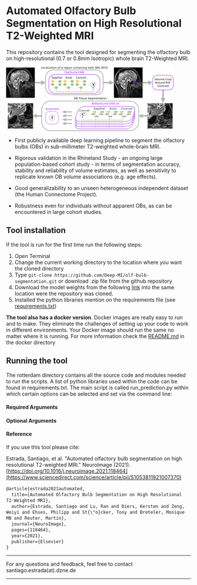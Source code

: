# Automated Olfactory Bulb Segmentation on High Resolutional T2-Weighted MRI


This repository contains the tool designed for segmenting the olfactory bulb on high-resolutional (0.7 or 0.8mm Isotropic) whole brain T2-Weighted MRI.

![](/images/pipeline.png)

* First publicly available deep learning pipeline to segment the olfactory bulbs (OBs) in sub-millimeter T2-weighted whole-brain MRI.

* Rigorous validation in the Rhineland Study - an ongoing large population-based cohort study - in terms of segmentation accuracy, stability and reliability of volume estimates, as well as sensitivity to replicate known OB volume associations (e.g. age effects).

* Good generalizability to an unseen heterogeneous independent dataset (the Human Connectome Project).

* Robustness even for individuals without apparent OBs, as can be encountered in large cohort studies.


## Tool installation
If the tool is run for the first time run the following steps:

 1. Open Terminal
 2. Change the current working directory to the location where you want the cloned directory 
 3. Type `git-clone https://github.com/Deep-MI/olf-bulb-segmentation.git`  or download .zip file from the github repository 
 4. Download the model weights from the following [link](https://nextcloud.dzne.de/index.php/s/QaYpocJn9HFN7jp) into the same location were the repository was cloned.
 5. Installed the python libraries mention on the requirements file (see [requirements.txt](./requirements.txt))  

**The tool also has a docker version**. Docker images are really easy to run and to make. They eliminate the challenges of setting up your code to work in different environments. Your Docker image should run the same no matter where it is running.
  For more information check the [README.md](./docker/README.md) in the docker directory

## Running the tool

The rotterdam directory contains all the source code and modules needed to run the scripts. 
A list of python libraries used within the code can be found in requirements.txt. 
The main script is called run_prediction.py within which certain options can be selected 
and set via the command line:


#### Required Arguments

#### Optional Arguments



#### Reference

If you use this tool please cite:

Estrada, Santiago, et al. "Automated olfactory bulb segmentation on high resolutional T2-weighted MRI." NeuroImage (2021). [https://doi.org/10.1016/j.neuroimage.2021.118464](https://www.sciencedirect.com/science/article/pii/S1053811921007370)
```
@article{estrada2021automated,
  title={Automated Olfactory Bulb Segmentation on High Resolutional T2-Weighted MRI},
  author={Estrada, Santiago and Lu, Ran and Diers, Kersten and Zeng, Weiyi and Ehses, Philipp and St{\"o}cker, Tony and Breteler, Monique MB and Reuter, Martin},
  journal={NeuroImage},
  pages={118464},
  year={2021},
  publisher={Elsevier}
}

```

--------
For any questions and feedback, feel free to contact santiago.estrada(at).dzne.de<br/>

--------